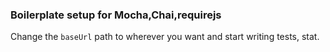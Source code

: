 ### Boilerplate setup for Mocha,Chai,requirejs
Change the `baseUrl` path to wherever you want and start writing tests, stat.
